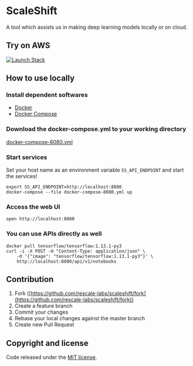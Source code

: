 # ScaleShift

A tool which assists us in making deep learning models locally or on cloud.

## Try on AWS

[![Launch Stack](https://cdn.rawgit.com/buildkite/cloudformation-launch-stack-button-svg/master/launch-stack.svg)](https://console.aws.amazon.com/cloudformation/home#/stacks/new?stackName=scaleshift&templateURL=https://s3-ap-northeast-1.amazonaws.com/scaleshift/template.yaml)

## How to use locally

### Install dependent softwares

- [Docker](https://docs.docker.com/install/#get-started)
- [Docker Compose](https://docs.docker.com/compose/install/)

### Download the docker-compose.yml to your working directory

[docker-compose-8080.yml](https://s3-ap-northeast-1.amazonaws.com/scaleshift/docker-compose-8080.yml)

### Start services

Set your host name as an environment variable `SS_API_ENDPOINT` and start the services!

```console
export SS_API_ENDPOINT=http://localhost:8080
docker-compose --file docker-compose-8080.yml up
```

### Access the web UI

```console
open http://localhost:8080
```

### You can use APIs directly as well

```console
docker pull tensorflow/tensorflow:1.13.1-py3
curl -i -X POST -H "Content-Type: application/json" \
    -d '{"image": "tensorflow/tensorflow:1.13.1-py3"}' \
    http://localhost:8080/api/v1/notebooks
```

## Contribution

1. Fork ([https://github.com/rescale-labs/scaleshift/fork](https://github.com/rescale-labs/scaleshift/fork))
2. Create a feature branch
3. Commit your changes
4. Rebase your local changes against the master branch
5. Create new Pull Request

## Copyright and license

Code released under the [MIT license](https://github.com/rescale-labs/scaleshift/blob/master/LICENSE).
